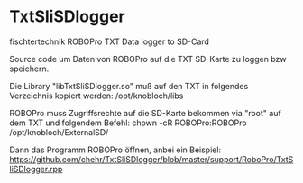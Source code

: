 # TxtSliSDlogger
fischtertechnik ROBOPro TXT Data logger to SD-Card

Source code um Daten von ROBOPro auf die TXT SD-Karte zu loggen bzw speichern.

Die Library "libTxtSliSDlogger.so" muß auf den TXT in folgendes Verzeichnis kopiert werden: 
/opt/knobloch/libs

ROBOPro muss Zugriffsrechte auf die SD-Karte bekommen via "root" auf dem TXT und folgendem Befehl: 
chown -cR ROBOPro:ROBOPro /opt/knobloch/ExternalSD/


Dann das Programm ROBOPro öffnen, anbei ein Beispiel:
https://github.com/chehr/TxtSliSDlogger/blob/master/support/RoboPro/TxtSliSDlogger.rpp
